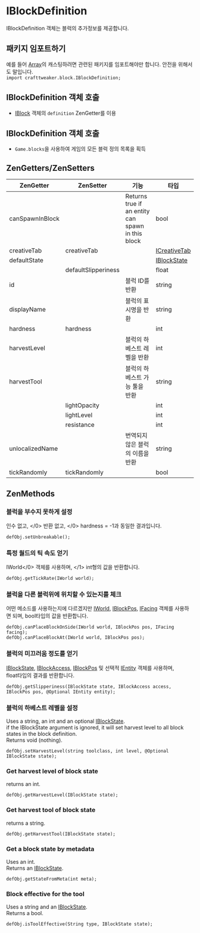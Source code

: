 # IBlockDefinition

IBlockDefinition 객체는 블럭의 추가정보를 제공합니다. 

## 패키지 임포트하기

예를 들어 [Array](/AdvancedFunctions/Arrays_and_Loops/)의 캐스팅하려면 관련된 패키지를 임포트해야만 합니다. 안전을 위해서도 말입니다.   
`import crafttweaker.block.IBlockDefinition;`

## IBlockDefinition 객체 호출

* [IBlock](/Vanilla/Blocks/IBlock/) 객체의 `definition` ZenGetter를 이용

## IBlockDefinition 객체 호출

* `Game.blocks`을 사용하여 게임의 모든 블럭 정의 목록을 획득

## ZenGetters/ZenSetters

| ZenGetter       | ZenSetter           | 기능                                                | 타입                                                  |
| --------------- | ------------------- | ------------------------------------------------- | --------------------------------------------------- |
| canSpawnInBlock |                     | Returns true if an entity can spawn in this block | bool                                                |
| creativeTab     | creativeTab         |                                                   | [ICreativeTab](/Vanilla/CreativeTabs/ICreativeTab/) |
| defaultState    |                     |                                                   | [IBlockState](/Vanilla/Blocks/IBlockState/)         |
|                 | defaultSlipperiness |                                                   | float                                               |
| id              |                     | 블럭 ID를 반환                                         | string                                              |
| displayName     |                     | 블럭의 표시명을 반환                                       | string                                              |
| hardness        | hardness            |                                                   | int                                                 |
| harvestLevel    |                     | 블럭의 하베스트 레벨을 반환                                   | int                                                 |
| harvestTool     |                     | 블럭의 하베스트 가능 툴을 반환                                 | string                                              |
|                 | lightOpacity        |                                                   | int                                                 |
|                 | lightLevel          |                                                   | int                                                 |
|                 | resistance          |                                                   | int                                                 |
| unlocalizedName |                     | 번역되지 않은 블럭의 이름을 반환                                | string                                              |
| tickRandomly    | tickRandomly        |                                                   | bool                                                |

## ZenMethods

### 블럭을 부수지 못하게 설정

인수 없고, </0> 반환 없고, </0> hardness = -1과 동일한 결과입니다.

```zenscript
defObj.setUnbreakable();
```

### 특정 월드의 틱 속도 얻기

</a>IWorld</0> 객체를 사용하며, </1> int형의 값을 반환합니다.

```zenscript
defObj.getTickRate(IWorld world);
```

### 블럭을 다른 블럭위에 위치할 수 있는지를 체크

어떤 메소드를 사용하는지에 다르겠지만 [IWorld](/Vanilla/World/IWorld/), [IBlockPos](/Vanilla/World/IBlockPos/), [IFacing](/Vanilla/World/IFacing/) 객체를 사용하면 되며, bool타입의 값을 반환합니다.

```zenscript
defObj.canPlaceBlockOnSide(IWorld world, IBlockPos pos, IFacing facing);
defObj.canPlaceBlockAt(IWorld world, IBlockPos pos);
```

### 블럭의 미끄러움 정도를 얻기

[IBlockState](/Vanilla/Blocks/IBlockState/), [IBlockAccess](/Vanilla/World/IBlockAccess/), [IBlockPos](/Vanilla/World/IBlockPos/) 및 선택적 [IEntity](/Vanilla/Entities/IEntity/) 객체를 사용하며,   
float타입의 결과를 반환합니다.

```zenscript
defObj.getSlipperiness(IBlockState state, IBlockAccess access, IBlockPos pos, @Optional IEntity entity);
```

### 블럭의 하베스트 레벨을 설정

Uses a string, an int and an optional [IBlockState](/Vanilla/Blocks/IBlockState/).  
if the IBlockState argument is ignored, it will set harvest level to all block states in the block definition.  
Returns void (nothing).

```zenscript
defObj.setHarvestLevel(string toolclass, int level, @Optional IBlockState state);
```

### Get harvest level of block state

returns an int.

```zenscript
defObj.getHarvestLevel(IBlockState state);
```

### Get harvest tool of block state

returns a string.

```zenscript
defObj.getHarvestTool(IBlockState state);
```

### Get a block state by metadata

Uses an int.  
Returns an [IBlockState](/Vanilla/Blocks/IBlockState/).

```zenscript
defObj.getStateFromMeta(int meta);
```

### Block effective for the tool

Uses a string and an [IBlockState](/Vanilla/Blocks/IBlockState/).  
Returns a bool.

```zenscript
defObj.isToolEffective(String type, IBlockState state);
```